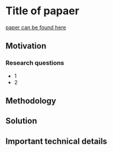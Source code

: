 # Title of papaer

[paper can be found here](link)

## Motivation

### Research questions
* 1
* 2

## Methodology

## Solution

## Important technical details
